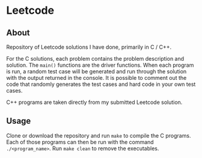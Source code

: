 # Leetcode

## About
Repository of Leetcode solutions I have done, primarily in C / C++.

For the C solutions, each problem contains the problem description and solution. The ```main()``` functions are the driver functions. When each program is run, a random test case will be generated and run through the solution with the output returned in the console. It is possible to comment out the code that randomly generates the test cases and hard code in your own test cases.

C++ programs are taken directly from my submitted Leetcode solution.

## Usage
Clone or download the repository and run ```make``` to compile the C programs. Each of those programs can then be run with the command ```./<program_name>```. Run ```make clean``` to remove the executables.
